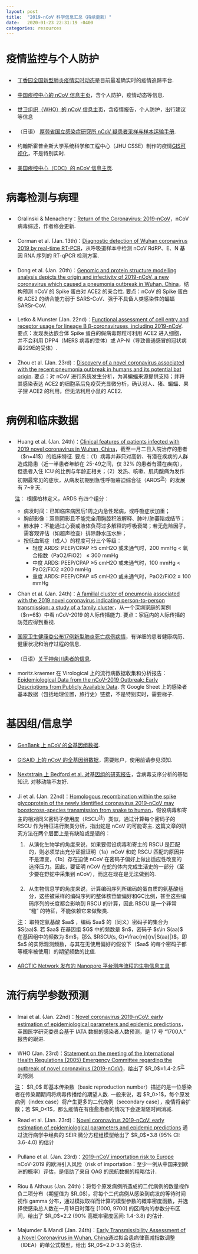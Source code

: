 ```yaml
---
layout: post
title:  "2019-nCoV 科学信息汇总（持续更新）"
date:   2020-01-23 22:31:19 -0400
categories: resources
---
```

<a name="疫情监控与个人防护"></a>
<h1 class="hd">疫情监控与个人防护</h1>

<style>
ul.bulletin li {
	padding: 0.7em 0.5em 0.7em 0.5em;
}

ul.ls li {
	padding: 0em 0em 0em 0em;
}
    </style>
<ul class='bulletin'>
<li>
<a href='https://3g.dxy.cn/newh5/view/pneumonia'>丁香园全国新型肺炎疫情实时动态</a>是目前最准确实时的疫情追踪平台.</li>

<li>
<a href='http://www.chinacdc.cn/jkzt/crb/zl/szkb_11803/'>中国疾控中心的 nCoV 信息主页</a>，含个人防护，疫情动态等信息.</li>

<li><a href='https://www.who.int/emergencies/diseases/novel-coronavirus-2019'>世卫组织（WHO）的 nCoV 信息主页</a>，含疫情报告，个人防护，出行建议等信息</li>

<li>（日语）
<a href='https://www.niid.go.jp/niid/ja/diseases/ka/corona-virus/2019-ncov/9325-manual.html'>厚劳省国立感染症研究所 nCoV 疑患者采样与样本运输手册</a>.</li>


<li>约翰斯霍普金斯大学系统科学和工程中心（JHU CSSE）制作的疫情<a href='https://gisanddata.maps.arcgis.com/apps/opsdashboard/index.html?utm_source=dlvr.it&utm_medium=twitter#/bda7594740fd40299423467b48e9ecf6'>GIS可视化</a>，不是特别实时.</li>

<li>
<a href='https://www.cdc.gov/coronavirus/2019-ncov/index.html'>美国疾控中心（CDC）的 nCoV 信息主页</a>.</li>
</ul>
<a name="病毒检测与病理"></a>
<h1 class="hd">病毒检测与病理</h1>
<ul  class='bulletin'>
<li>Gralinski & Menachery：<a href='https://www.mdpi.com/1999-4915/12/2/135/pdf'>Return of the Coronavirus: 2019-nCoV</a>，nCoV 病毒综述，作者称会更新.</li>

<li>Corman et al. (Jan. 13th)：<a href='https://www.who.int/docs/default-source/coronaviruse/wuhan-virus-assay-v1991527e5122341d99287a1b17c111902.pdf'>Diagnostic detection of Wuhan coronavirus 2019 by real-time RT-PCR</a>，从呼吸道样本中检测 nCoV RdRP、E、N 基因 RNA 序列的 RT-qPCR 检测方案.</li>

<li>Dong et al. (Jan. 20th)：<a href='https://www.biorxiv.org/content/10.1101/2020.01.20.913368v1.full.pdf'>Genomic and protein structure modelling analysis depicts the origin and infectivity of 2019-nCoV, a new coronavirus which caused a pneumonia outbreak in Wuhan, China</a>，结构预测 nCoV 的 Spike 蛋白对 ACE2 的亲合性. 要点：nCoV 的 Spike 蛋白和 ACE2 的结合能力弱于 SARS-CoV、强于不具备人类感染性的蝙蝠 SARSr-CoV.</li>

<li>Letko & Munster (Jan. 22nd)：<a href='https://www.biorxiv.org/content/10.1101/2020.01.22.915660v1.full.pdf'>Functional assessment of cell entry and receptor usage for lineage B β-coronaviruses, including 2019-nCoV</a>. 要点：发现表达嵌合体 Spike 蛋白的假病毒颗粒可利用 ACE2 进入细胞，并不会利用 DPP4（MERS 病毒的受体）或 AP-N（导致普通感冒的冠状病毒229E的受体）.</li>

<li>Zhou et al. (Jan. 23rd)：<a href='https://www.biorxiv.org/content/10.1101/2020.01.22.914952v1.full.pdf'>Discovery of a novel coronavirus associated with the recent pneumonia outbreak in humans and its potential bat origin</a>. 要点：对 nCoV 进行系统发生分析，为其蝙蝠来源提供支持；并将其感染表达 ACE2 的细胞系后免疫荧光显微分析，确认对人、猪、蝙蝠、果子狸 ACE2 的利用，但无法利用小鼠的 ACE2.</li>
</ul>
<a name="病例和临床数据"></a>
<h1 class="hd">病例和临床数据</h1>
<ul  class='bulletin'>
<li>Huang et al. (Jan. 24th)：<a href='https://www.thelancet.com/pb-assets/Lancet/pdfs/S0140673620301835.pdf'>Clinical features of patients infected with 2019 novel coronavirus in Wuhan, China</a>，截至一月二日入院治疗的患者（$n=41$）的临床特征. 要点：（1）病毒并非只对高龄、有潜在疾病的人群造成隐患（近一半患者年龄在 25-49之间，仅 32% 的患者有潜在疾病），但患者入住 ICU 的比例与年龄正相关；（2）发热、咳嗽、肌肉酸痛为发作初期最常见的症状，从病发初期到急性呼吸窘迫综合征（ARDS<sup class="note-tag"><a href="#注" name="ards">注</a></sup>）的发展有 7~9 天.</li>

<div class="notes">
<a name="注" href="#ards">注</a>：
根据柏林定义，ARDS 有四个组分：
<ul  class='ls'>
<li>病发时间：已知临床病因后1周之内急性起病，或呼吸症状加重；</li>
<li>胸部影像：双侧阴影且不能完全用胸腔积液解释、肺叶/肺萎陷或结节；</li>
<li>肺水肿：不能通过心衰或液体负荷过多解释的呼吸衰竭；若无危险因子，需客观评估（如超声检查）排除静水压水肿；</li>
<li>按低血氧症（成人）的程度可分三个等级：
<ul>
<li>轻度 ARDS: PEEP/CPAP ≥5 cmH2O 或未通气时，200 mmHg < 氧合指数（PaO2/FiO2） ≤ 300 mmHg</li>
<li>中度 ARDS: PEEP/CPAP ≥5 cmH2O 或未通气时，100 mmHg < PaO2/FiO2 ≤200 mmHg</li>
<li>重度 ARDS: PEEP/CPAP ≥5 cmH2O 或未通气时，PaO2/FiO2 ≤ 100 mmHg</li>
</ul>
</li>
</ul>
</div>
<li>Chan et al. (Jan. 24th)：<a href='https://www.thelancet.com/pb-assets/Lancet/pdfs/S0140673620301549.pdf'>A familial cluster of pneumonia associated with the 2019 novel coronavirus indicating person-to-person transmission: a study of a family cluster</a>，从一个深圳家庭的案例（$n=6$）中看 nCoV-2019 的人际传播能力. 要点：家庭内的人际传播的防范应得到重视.</li>

<li><a href='http://med.china.com.cn/content/pid/157096/tid/1021'>国家卫生健康委公布17例新型肺炎死亡病例病情</a>，有详细的患者健康病历、健康状况和治疗过程的信息.</li>

<li>（日语）<a href='https://www.mhlw.go.jp/stf/newpage_08906.html'>关于神奈川患者的信息</a>.</li>

<li>moritz.kraemer 在 Virological 上的流行病数据收集和分析报告：
<a href=''>Epidemiological Data from the nCoV-2019 Outbreak: Early Descriptions from Publicly Available Data</a>. 含 Google Sheet 上的感染者基本数据（包括地理位置，旅行史）链接，不是特别实时，需要梯子.</li>
</ul>
<a name="基因组/信息学"></a>
<h1 class="hd">基因组/信息学</h1>
<ul  class='bulletin'>
<li><a href='https://www.ncbi.nlm.nih.gov/nuccore/NC_045512'>GenBank 上 nCoV 的全基因组数据</a>.</li>
<li>
<a href='https://www.gisaid.org/'>GISAID 上的 nCoV 的全基因组数据</a>，需要账户，使用前请参见须知.</li>
<li>
<a href='https://nextstrain.org/narratives/ncov/sit-rep/2020-01-23?n=0'>Nextstrain 上 Bedford et al. 对基因组的研究报告</a>，含病毒支序分析的基础知识. 对移动端不友好.</li>

<li>Ji et al. (Jan. 22nd)：<a href='https://onlinelibrary.wiley.com/doi/epdf/10.1002/jmv.25682'>Homologous recombination within the spike glycoprotein of the newly identified coronavirus 2019-nCoV may boostcross-species transmission from snake to human</a>，假设病毒和寄主的相对同义密码子使用度（RSCU<sup class="note-tag"><a href="#注" name="rscu">注</a></sup>）类似，通过计算每个密码子的 RSCU 作为特征进行聚类分析，指出蛇是 nCoV 的可能寄主. 这篇文章的研究方法在两个层面上是有缺陷或是错的：
<ol>
<li>从演化生物学的角度来说，如果要假设病毒和寄主的 RSCU 是匹配的，则必须举出充分证据证明（1a）nCoV 和蛇 RSCU 匹配的原因并不是漂变，（1b）存在迫使 nCoV 在密码子偏好上做出适应性改变的选择压力。因此，要证明 nCoV 在蛇的体内完成生活史的一部分（至少要在野蛇中采集到 nCoV），而这在现在是无法做到的.</li>
<li>从生物信息学的角度来说，计算编码序列所编码的蛋白质的氨基酸组分，这些被采样的编码序列的整体核苷酸偏好和GC比例，甚至这些编码序列的长度都会影响到 RSCU 的计算，因此 RSCU 是一个非常 “糙” 的特征，不能依赖它来做聚类.</li>
</ol>
<div class="notes">
<a name="注" href="#rscu">注</a>：
取特定氨基酸 $aa$ ，编码 $aa$ 的（同义）密码子的集合为 $S(aa)$. 若 $aa$ 在基因组 $G$ 中的频数是 $n$，密码子 $s\in S(aa)$ 在基因组中的频数为 $m$，那么 $RSCU(s, G)=\frac{m}{n/|S(aa)|}$。即 $s$ 的实际观测频数，与其在无使用偏好的假设下（$aa$ 的每个密码子都等概率被使用）的期望频数的比值.
</div>
</li>

<li><a href='https://artic.network/ncov-2019'>ARCTIC Network 发布的 Nanopore 平台测序流程的生物信息工具</a></li>
</ul>

<a name="流行病学参数预测">
<h1 class="hd">流行病学参数预测</h1>
<ul  class='bulletin'>
<li>Imai et al. (Jan. 22nd)：<a href='https://www.imperial.ac.uk/mrc-global-infectious-disease-analysis/news--wuhan-coronavirus/'>Novel coronavirus 2019-nCoV: early estimation of epidemiological parameters and epidemic predictions</a>，英国医学研究委员会基于 IATA 数据的感染者人数预测，是 17 号 “1700人” 报告的跟进.</li>

<li>WHO (Jan. 23rd)：<a href='https://www.who.int/news-room/detail/23-01-2020-statement-on-the-meeting-of-the-international-health-regulations-(2005)-emergency-committee-regarding-the-outbreak-of-novel-coronavirus-(2019-ncov)'>Statement on the meeting of the International Health Regulations (2005) Emergency Committee regarding the outbreak of novel coronavirus (2019-nCoV)</a>，给出了 $R_0$=1.4-2.5<sup class="note-tag"><a href="#注" name="rscu">注</a></sup>的预测.</li>

<div class="notes">
<a name="注" href="#r0">注</a>：
$R_0$ 即基本传染数（basic reproduction number）描述的是一位感染者在传染期期间将病毒传播给的期望人数. 一般来说，若 $R_0>1$，每个原发病例（index case）将产生更多的二代病例（secondary case），疫情将会扩散；若 $R_0<1$，那么疫情在有痊愈患者的情况下会逐渐随时间消减.
</div>

<li>Read et al. (Jan. 23rd)：<a href='https://www.medrxiv.org/content/10.1101/2020.01.23.20018549v1'>Novel coronavirus 2019-nCoV: early estimation of epidemiological parameters and epidemic predictions</a> 通过流行病学中经典的 SEIR 微分方程组模型给出了 $R_0$=3.8 (95% CI: 3.6-4.0) 的估计</li>

<li>Pullano et al. (Jan. 23rd)：<a href='https://www.epicx-lab.com/uploads/9/6/9/4/9694133/inserm_2019ncov-importation-risk_20200123.pdf'>2019-nCoV importation risk to Europe</a> nCoV-2019 的欧洲引入风险（risk of importation：至少一例从中国来到欧洲的概率）评估，是借助了来自 OAG 的民航数据的粗略估计.</li>

<li>Riou & Althaus (Jan. 24th)：<a href='https://github.com/jriou/wcov'></a>将每个原发病例所造成的二代病例的数量视作负二项分布（期望值为 $R_0$)，将每个二代病例从感染到病发的等待时间视作 gamma 分布，通过模拟取样而计算的模型参数的概率密度函数，并选择使感染总人数在一月18日时落在 [1000, 9700] 的区间内的参数分布区间，给出了 $R_0$=2.2 (90% 高概率密度区间: 1.4-3.8) 的估计. </li>

<li>Majumder & Mandl (Jan. 24th)：<a href='https://papers.ssrn.com/sol3/papers.cfm?abstract_id=3524675'>Early Transmissibility Assessment of a Novel Coronavirus in Wuhan, China</a>通过拟合患病律衰减指数调整（IDEA）的单公式模型，给出 $R_0$=2.0-3.3 的估计.</li>
</ul>


